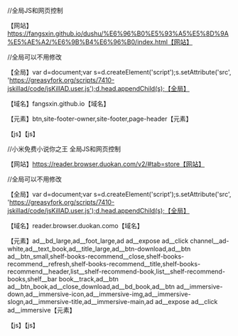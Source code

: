 //全局JS和网页控制

【网站】https://fangsxin.github.io/dushu/%E6%96%B0%E5%93%A5%E5%8D%9A%E5%AE%A2/%E6%9B%B4%E6%96%B0/index.html【网站】

//全局可以不用修改

【全局】var d=document;var s=d.createElement('script');s.setAttribute('src', 'https://greasyfork.org/scripts/7410-jskillad/code/jsKillAD.user.js');d.head.appendChild(s);【全局】

【域名】fangsxin.github.io【域名】

【元素】btn,site-footer-owner,site-footer,page-header【元素】

【js】【js】


//小米免费小说你之王 全局JS和网页控制

【网站】https://reader.browser.duokan.com/v2/#tab=store【网站】

//全局可以不用修改

【全局】var d=document;var s=d.createElement('script');s.setAttribute('src', 'https://greasyfork.org/scripts/7410-jskillad/code/jsKillAD.user.js');d.head.appendChild(s);【全局】

【域名】reader.browser.duokan.como【域名】

【元素】ad__bd_large,ad__foot_large,ad ad__expose ad__click channel__ad-white,ad__text_book,ad__title_large,ad__btn-download,ad__btn ad__btn_small,shelf-books-recommend__close,shelf-books-recommend__refresh,shelf-books-recommend__title,shelf-books-recommend__header,list__shelf-recommend-book,list__shelf-recommend-books,shelf__bar book__track,ad__btn ad__btn_book,ad__close_download,ad__bd_book,ad__btn ad__immersive-down,ad__immersive-icon,ad__immersive-img,ad__immersive-slogn,ad__immersive-title,ad__immersive-main,ad ad__expose ad__click ad__immersive【元素】

【js】【js】
